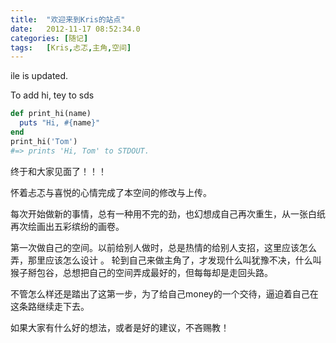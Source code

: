 ```yaml
---
title:	"欢迎来到Kris的站点"
date:	2012-11-17 08:52:34.0
categories:	[随记]
tags:	[Kris,忐忑,主角,空间]
---
```

ile is updated.

To add
hi, tey to sds

``` ruby
def print_hi(name)
  puts "Hi, #{name}"
end
print_hi('Tom')
#=> prints 'Hi, Tom' to STDOUT.
```

终于和大家见面了！！！

怀着忐忑与喜悦的心情完成了本空间的修改与上传。

每次开始做新的事情，总有一种用不完的劲，也幻想成自己再次重生，从一张白纸再次绘画出五彩缤纷的画卷。

<!--more-->

第一次做自己的空间。以前给别人做时，总是热情的给别人支招，这里应该怎么弄，那里应该怎么设计 。 轮到自己来做主角了，才发现什么叫犹豫不决，什么叫猴子掰包谷，总想把自己的空间弄成最好的，但每每却是走回头路。

不管怎么样还是踏出了这第一步，为了给自己money的一个交待，逼迫着自己在这条路继续走下去。

如果大家有什么好的想法，或者是好的建议，不吝赐教！
